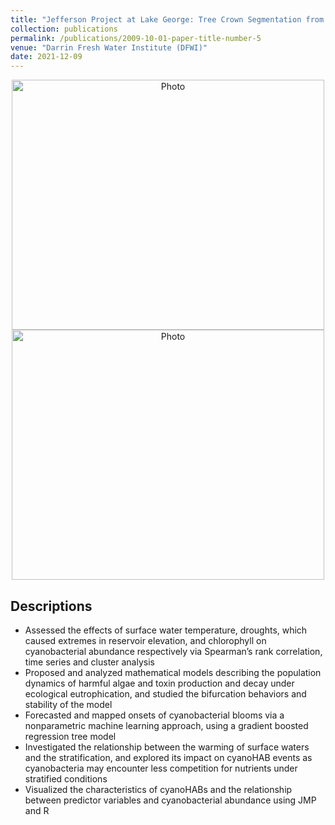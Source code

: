 ```yaml
---
title: "Jefferson Project at Lake George: Tree Crown Segmentation from LiDAR Data"
collection: publications
permalink: /publications/2009-10-01-paper-title-number-5
venue: "Darrin Fresh Water Institute (DFWI)"
date: 2021-12-09
---
```


<p align="center">
  <img src="https://haowen-he.github.io/images/Screen Shot 2021-08-25 at 5.17.04 AM.png?raw=true" alt="Photo" width="500" height="400"/> 
  <img src="https://haowen-he.github.io/images/Screen Shot 2021-08-25 at 5.18.16 AM.png?raw=true" alt="Photo" width="500" height="400"/> 
</p>

## Descriptions
* Assessed the effects of surface water temperature, droughts, which caused extremes in reservoir elevation, and chlorophyll on cyanobacterial abundance respectively via Spearman’s rank correlation, time series and cluster analysis
* Proposed and analyzed mathematical models describing the population dynamics of harmful algae and toxin production and decay under ecological eutrophication, and studied the bifurcation behaviors and stability of the model
* Forecasted and mapped onsets of cyanobacterial blooms via a nonparametric machine learning approach, using a gradient boosted regression tree model
* Investigated the relationship between the warming of surface waters and the stratification, and explored its impact on cyanoHAB events as cyanobacteria may encounter less competition for nutrients under stratified conditions
* Visualized the characteristics of cyanoHABs and the relationship between predictor variables and cyanobacterial abundance using JMP and R

